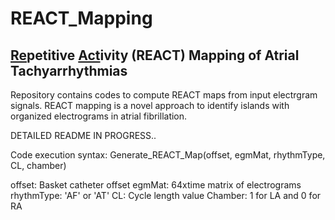 # REACT_Mapping
## <ins>Re</ins>petitive <ins>Act</ins>ivity (REACT) Mapping of Atrial Tachyarrhythmias
Repository contains codes to compute REACT maps from input electrgram signals. REACT mapping is a novel approach to identify islands with organized electrograms in atrial fibrillation.

DETAILED README IN PROGRESS..

Code execution syntax: Generate_REACT_Map(offset, egmMat, rhythmType, CL, chamber)

offset: Basket catheter offset
egmMat: 64xtime matrix of electrograms
rhythmType: 'AF' or 'AT'
CL: Cycle length value
Chamber: 1 for LA and 0 for RA
